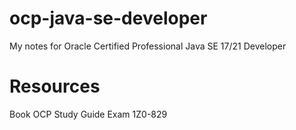 # ocp-java-se-developer
My notes for Oracle Certified Professional Java SE 17/21  Developer

# Resources
Book OCP Study Guide Exam 1Z0-829
